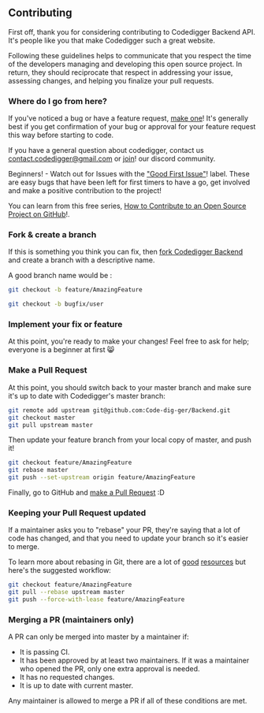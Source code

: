 ## Contributing

First off, thank you for considering contributing to Codedigger Backend API. It's people
like you that make Codedigger such a great website.

Following these guidelines helps to communicate that you respect the time of the developers managing and developing this open source project. In return, they should reciprocate that respect in addressing your issue, assessing changes, and helping you finalize your pull requests.

### Where do I go from here?

If you've noticed a bug or have a feature request, [make one][new issue]! It's
generally best if you get confirmation of your bug or approval for your feature
request this way before starting to code.

If you have a general question about codedigger, contact us contact.codedigger@gmail.com or [join][discord link]! our discord community. 

Beginners! - Watch out for Issues with the ["Good First Issue"][good first issue]! label. These are easy bugs that have been left for first timers to have a go, get involved and make a positive contribution to the project!

You can learn from this free series, [How to Contribute to an Open Source Project on GitHub][open-source-tutorial]!.

### Fork & create a branch

If this is something you think you can fix, then [fork Codedigger Backend] and create
a branch with a descriptive name.

A good branch name would be : 
```sh
git checkout -b feature/AmazingFeature
```
```sh
git checkout -b bugfix/user
```

### Implement your fix or feature

At this point, you're ready to make your changes! Feel free to ask for help;
everyone is a beginner at first :smile_cat:

### Make a Pull Request

At this point, you should switch back to your master branch and make sure it's
up to date with Codedigger's master branch:

```sh
git remote add upstream git@github.com:Code-dig-ger/Backend.git
git checkout master
git pull upstream master
```

Then update your feature branch from your local copy of master, and push it!

```sh
git checkout feature/AmazingFeature
git rebase master
git push --set-upstream origin feature/AmazingFeature
```

Finally, go to GitHub and [make a Pull Request][] :D

### Keeping your Pull Request updated

If a maintainer asks you to "rebase" your PR, they're saying that a lot of code
has changed, and that you need to update your branch so it's easier to merge.

To learn more about rebasing in Git, there are a lot of [good][git rebasing]
[resources][interactive rebase] but here's the suggested workflow:

```sh
git checkout feature/AmazingFeature
git pull --rebase upstream master
git push --force-with-lease feature/AmazingFeature
```

### Merging a PR (maintainers only)

A PR can only be merged into master by a maintainer if:

* It is passing CI.
* It has been approved by at least two maintainers. If it was a maintainer who
  opened the PR, only one extra approval is needed.
* It has no requested changes.
* It is up to date with current master.

Any maintainer is allowed to merge a PR if all of these conditions are
met.


[new issue]: https://github.com/Code-dig-ger/Backend/issues/new/choose
[discord link]: https://discord.gg/4ZeNgUn7cF
[good first issue]: https://github.com/Code-dig-ger/Backend/issues?q=is%3Aopen+is%3Aissue+label%3A%22good+first+issue%22
[fork Codedigger Backend]: https://help.github.com/articles/fork-a-repo
[open-source-tutorial]: https://egghead.io/series/how-to-contribute-to-an-open-source-project-on-github
[make a pull request]: https://help.github.com/articles/creating-a-pull-request
[git rebasing]: http://git-scm.com/book/en/Git-Branching-Rebasing
[interactive rebase]: https://help.github.com/en/github/using-git/about-git-rebase